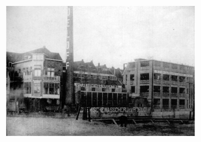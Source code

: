 ![](https://github.com/nondejus/defabriek/blob/master/03_20100705-Uitstoomingsinrichting-Delfshaven-18-1309x900.jpg)
